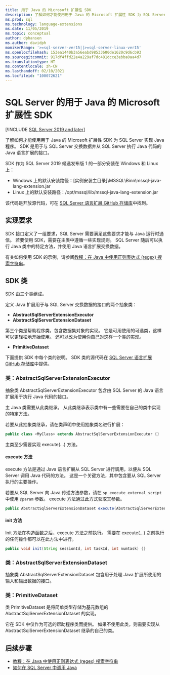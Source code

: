 ```yaml
---
title: 用于 Java 的 Microsoft 扩展性 SDK
description: 了解如何才能使用用于 Java 的 Microsoft 扩展性 SDK 为 SQL Server 实现 Java 程序。
ms.prod: sql
ms.technology: language-extensions
ms.date: 11/05/2019
ms.topic: conceptual
author: dphansen
ms.author: davidph
monikerRange: '>=sql-server-ver15||>=sql-server-linux-ver15'
ms.openlocfilehash: 153ea1440b3a56eabd98533600de1620c9d6cb93
ms.sourcegitcommit: 917df4ffd22e4a229af7dc481dcce3ebba0aa4d7
ms.translationtype: HT
ms.contentlocale: zh-CN
ms.lasthandoff: 02/10/2021
ms.locfileid: "100072621"
---
```

# <a name="microsoft-extensibility-sdk-for-java-for-sql-server"></a>SQL Server 的用于 Java 的 Microsoft 扩展性 SDK
[!INCLUDE [SQL Server 2019 and later](../../includes/applies-to-version/sqlserver2019.md)]

了解如何才能使用用于 Java 的 Microsoft 扩展性 SDK 为 SQL Server 实现 Java 程序。 SDK 是用于与 SQL Server 交换数据并从 SQL Server 执行 Java 代码的 Java 语言扩展的接口。

SDK 作为 SQL Server 2019 候选发布版 1 的一部分安装在 Windows 和 Linux 上：

+ Windows 上的默认安装路径：[实例安装主目录]\MSSQL\Binn\mssql-java-lang-extension.jar
+ Linux 上的默认安装路径：/opt/mssql/lib/mssql-java-lang-extension.jar

该代码是开放源代码，可在 [SQL Server 语言扩展 GitHub 存储库](https://github.com/microsoft/sql-server-language-extensions)中找到。

## <a name="implementation-requirements"></a>实现要求

SDK 接口定义了一组要求，SQL Server 需要满足这些要求才能与 Java 运行时通信。 若要使用 SDK，需要在主类中遵循一些实现规则。 SQL Server 随后可以执行 Java 类中的特定方法，并使用 Java 语言扩展交换数据。

有关如何使用 SDK 的示例，请参阅[教程：在 Java 中使用正则表达式 (regex) 搜索字符串](../tutorials/search-for-string-using-regular-expressions-in-java.md)。

## <a name="sdk-classes"></a>SDK 类

SDK 由三个类组成。

定义 Java 扩展用于与 SQL Server 交换数据的接口的两个抽象类：

- **AbstractSqlServerExtensionExecutor**
- **AbstractSqlServerExtensionDataset**

第三个类是帮助程序类，包含数据集对象的实现。 它是可用使用的可选类，这样可以更轻松地开始使用。 还可以改为使用你自己对这样一个类的实现。

- **PrimitiveDataset**

下面提供 SDK 中每个类的说明。 SDK 类的源代码在 [SQL Server 语言扩展 GitHub 存储库](https://github.com/microsoft/sql-server-language-extensions/tree/master/language-extensions/java/sdk)中提供。

### <a name="class-abstractsqlserverextensionexecutor"></a>类：AbstractSqlServerExtensionExecutor

抽象类 AbstractSqlServerExtensionExecutor 包含由 SQL Server 的 Java 语言扩展用于执行 Java 代码的接口。

主 Java 类需要从此类继承。 从此类继承表示类中有一些需要在自己的类中实现的特定方法。

若要从此抽象类继承，请在类声明中使用抽象类名进行扩展：

```java
public class <MyClass> extends AbstractSqlServerExtensionExecutor {}
```

主类至少需要实现 execute(...) 方法。

#### <a name="method-execute"></a>execute 方法

execute 方法是通过 Java 语言扩展从 SQL Server 进行调用，以便从 SQL Server 调用 Java 代码的方法。 这是一个关键方法，其中包含要从 SQL Server 执行的主要操作。

若要从 SQL Server 向 Java 传递方法参数，请在 `sp_execute_external_script` 中使用 `@param` 参数。 execute 方法通过此方式获取其参数。

```java
public AbstractSqlServerExtensionDataset execute(AbstractSqlServerExtensionDataset input, LinkedHashMap<String, Object> params)  {}
```

#### <a name="method-init"></a>init 方法

Init 方法在构造函数之后，execute 方法之前执行。 需要在 execute(...) 之前执行的任何操作都可以在此方法中进行。

```java
public void init(String sessionId, int taskId, int numtask) {}
```

### <a name="class-abstractsqlserverextensiondataset"></a>类：AbstractSqlServerExtensionDataset

抽象类 AbstractSqlServerExtensionDataset 包含用于处理 Java 扩展所使用的输入和输出数据的接口。


### <a name="class-primitivedataset"></a>类：PrimitiveDataset

类 PrimitiveDataset 是将简单类型存储为基元数组的 AbstractSqlServerExtensionDataset 的实现。

它在 SDK 中仅作为可选的帮助程序类而提供。 如果不使用此类，则需要实现从 AbstractSqlServerExtensionDataset 继承的自己的类。  

## <a name="next-steps"></a>后续步骤

+ [教程：在 Java 中使用正则表达式 (regex) 搜索字符串](../tutorials/search-for-string-using-regular-expressions-in-java.md)
+ [如何在 SQL Server 中调用 Java](call-java-from-sql.md)
